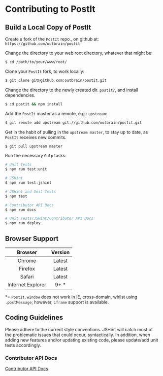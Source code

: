 # Contributing to PostIt

## Build a Local Copy of PostIt

Create a fork of the `PostIt` repo., on github at: `https://github.com/outbrain/postit`

Change the directory to your web root directory, whatever that might be:

```bash
$ cd /path/to/your/www/root/
```

Clone your `PostIt` fork, to work locally:

```bash
$ git clone git@github.com:outbrain/postit.git
```

Change the directory to the newly created dir. `postit/`, and install dependencies.

```bash
$ cd postit && npm install
```

Add the `PostIt` master as a remote, e.g.: `upstream`:

```bash
$ git remote add upstream git://github.com/outbrain/postit.git
```

Get in the habit of pulling in the `upstream master`, to stay up to date, as `PostIt` receives new commits.

```bash
$ git pull upstream master
```

Run the necessary `Gulp` tasks:

```bash
# Unit Tests
$ npm run test:unit

# JSHint
$ npm run test:jshint

# JSHint and Unit Tests
$ npm test

# Contributor API Docs
$ npm run docs

# Unit Tests/JSHint/Contributor API Docs
$ npm run deploy
```

## Browser Support

|      Browser      | Version |
|:-----------------:|:-------:|
| Chrome            | Latest  |
| Firefox           | Latest  |
| Safari            | Latest  |
| Internet Explorer | 9+ *    |

*= `PostIt.window` does not work in IE, cross-domain, whilst using `.postMessage`; however, `iframe` support is available.

## Coding Guidelines

Please adhere to the current style conventions. JSHint will catch most of the problematic issues that could occur, syntactically. In addition, when adding new features and/or updating existing code, please update/add unit tests accordingly.

### Contributor API Docs

[Contributor API Docs](api)
